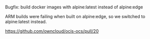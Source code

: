 Bugfix: build docker images with alpine:latest instead of alpine:edge

ARM builds were failing when built on alpine:edge, so we switched to alpine:latest instead.

https://github.com/owncloud/ocis-ocs/pull/20
